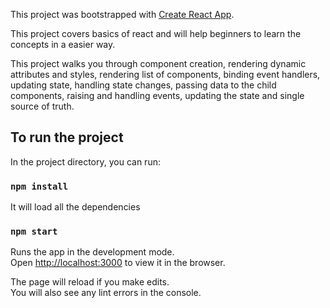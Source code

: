 This project was bootstrapped with [Create React App](https://github.com/facebook/create-react-app).

This project covers basics of react and will help beginners to learn the concepts in a easier way.

This project walks you through component creation, rendering dynamic attributes and styles, rendering list of components, binding event handlers, updating state, handling state changes, passing data to the child components, raising and handling events, updating the state and single source of truth.

## To run the project

In the project directory, you can run:

### `npm install`

It will load all the dependencies

### `npm start`

Runs the app in the development mode.<br />
Open [http://localhost:3000](http://localhost:3000) to view it in the browser.

The page will reload if you make edits.<br />
You will also see any lint errors in the console.

